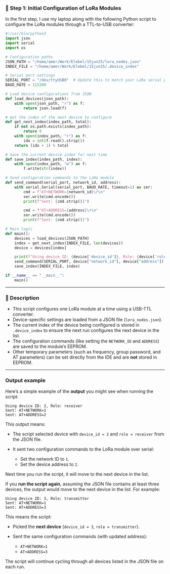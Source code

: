 

### 🔧 Step 1: Initial Configuration of LoRa Modules

In the first step, I use my laptop along with the following Python script to configure the LoRa modules through a TTL-to-USB converter:

```python
#!/usr/bin/python3
import json
import serial
import os

# Configuration paths
JSON_PATH = "/home/amer/Work/Elebel/15jun25/lora_nodes.json"
INDEX_FILE = "/home/amer/Work/Elebel/15jun25/.device_index"

# Serial port settings
SERIAL_PORT = "/dev/ttyUSB0"  # Update this to match your LoRa serial port
BAUD_RATE = 115200

# Load device configurations from JSON
def load_devices(json_path):
    with open(json_path, "r") as f:
        return json.load(f)

# Get the index of the next device to configure
def get_next_index(index_path, total):
    if not os.path.exists(index_path):
        return 0
    with open(index_path, "r") as f:
        idx = int(f.read().strip())
    return (idx + 1) % total

# Save the current device index for next time
def save_index(index_path, index):
    with open(index_path, "w") as f:
        f.write(str(index))

# Send configuration commands to the LoRa module
def send_command(serial_port, network_id, address):
    with serial.Serial(serial_port, BAUD_RATE, timeout=1) as ser:
        cmd = f"AT+NETWORK={network_id}\r\n"
        ser.write(cmd.encode())
        print(f"Sent: {cmd.strip()}")

        cmd = f"AT+ADDRESS={address}\r\n"
        ser.write(cmd.encode())
        print(f"Sent: {cmd.strip()}")

# Main logic
def main():
    devices = load_devices(JSON_PATH)
    index = get_next_index(INDEX_FILE, len(devices))
    device = devices[index]

    print(f"Using device ID: {device['device_id']}, Role: {device['role']}")
    send_command(SERIAL_PORT, device["network_id"], device["address"])
    save_index(INDEX_FILE, index)

if __name__ == "__main__":
    main()
```

---

### 📝 Description

* This script configures one LoRa module at a time using a USB-TTL converter.
* Device-specific settings are loaded from a JSON file (`lora_nodes.json`).
* The current index of the device being configured is stored in `.device_index` to ensure the next run configures the next device in the list.
* The configuration commands (like setting the `NETWORK_ID` and `ADDRESS`) are saved to the module’s EEPROM.
* Other temporary parameters (such as frequency, group password, and AT parameters) can be set directly from the IDE and are **not** stored in EEPROM.

---
### Output example 

Here’s a simple example of the **output** you might see when running the script:

```
Using device ID: 2, Role: receiver
Sent: AT+NETWORK=1
Sent: AT+ADDRESS=2
```

This output means:

* The script selected device with `device_id = 2` and `role = receiver` from the JSON file.
* It sent two configuration commands to the LoRa module over serial:

  * Set the network ID to `1`.
  * Set the device address to `2`.

Next time you run the script, it will move to the next device in the list.

If you **run the script again**, assuming the JSON file contains at least three devices, the output would move to the next device in the list. For example:

```
Using device ID: 3, Role: transmitter
Sent: AT+NETWORK=1
Sent: AT+ADDRESS=3
```

This means the script:

* Picked the **next device** (`device_id = 3`, `role = transmitter`).
* Sent the same configuration commands (with updated address):

  * `AT+NETWORK=1`
  * `AT+ADDRESS=3`

The script will continue cycling through all devices listed in the JSON file on each run.
